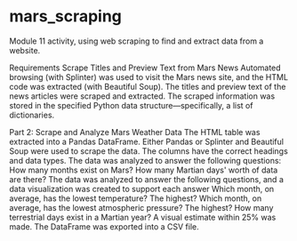 # mars_scraping
Module 11 activity, using web scraping to find and extract data from a website.


Requirements
Scrape Titles and Preview Text from Mars News
Automated browsing (with Splinter) was used to visit the Mars news site, and the HTML code was extracted (with Beautiful Soup).
The titles and preview text of the news articles were scraped and extracted.
The scraped information was stored in the specified Python data structure—specifically, a list of dictionaries.


Part 2: Scrape and Analyze Mars Weather Data
The HTML table was extracted into a Pandas DataFrame. Either Pandas or Splinter and Beautiful Soup were used to scrape the data. 
The columns have the correct headings and data types. 
The data was analyzed to answer the following questions: 
How many months exist on Mars? 
How many Martian days' worth of data are there? 
The data was analyzed to answer the following questions, and a data visualization was created to support each answer
Which month, on average, has the lowest temperature? The highest? 
Which month, on average, has the lowest atmospheric pressure? The highest? 
How many terrestrial days exist in a Martian year? A visual estimate within 25% was made. 
The DataFrame was exported into a CSV file. 
